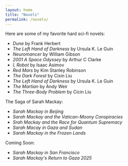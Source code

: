 ```yaml
---
layout: home
title: "Novels"
permalink: /novels/
---
```


Here are some of my favorite hard sci-fi novels:

- *Dune* by Frank Herbert  
- *The Left Hand of Darkness* by Ursula K. Le Guin  
- *Neuromancer* by William Gibson
- *2001 A Space Odyssey* by Arthur C Clarke
- *I, Robot* by Isaac Asimov
- *Red Mars* by Kim Stanley Robinson
- *The Dark Forest* by Cixin Liu
- *The Left Hand of Darkness* by Ursula K. Le Guin
- *The Martian* by Andy Weir
- *The Three-Body Problem* by Cicin Liu


The Saga of Sarah Mackay:

- *Sarah Mackay in Beijing*
- *Sarah Mackay and the Vatican-Moony Conspiracies*
- *Srah Mackay and the Race for Quantum Supremacy*
- *Sarah Macay in Gaza and Sudan*
- *Sarah Mackay in the Frozen Lands*



Coming Soon:

- *Sarah Mackay in San Francisco*
- *Sarah Mackay's Return to Gaza 2025*


